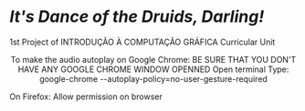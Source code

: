 # *It's Dance of the Druids, Darling!*
1st Project of INTRODUÇÃO À COMPUTAÇÃO GRÁFICA Curricular Unit

<p align="center">
To make the audio autoplay on Google Chrome:
BE SURE THAT YOU DON'T HAVE ANY GOOGLE CHROME WINDOW OPENNED
Open terminal
Type: google-chrome --autoplay-policy=no-user-gesture-required

On Firefox:
Allow permission on browser
  </p>




